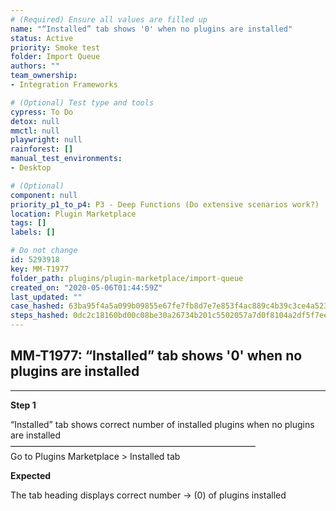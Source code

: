 ```yaml
---
# (Required) Ensure all values are filled up
name: "“Installed” tab shows '0' when no plugins are installed"
status: Active
priority: Smoke test
folder: Import Queue
authors: ""
team_ownership: 
- Integration Frameworks

# (Optional) Test type and tools
cypress: To Do
detox: null
mmctl: null
playwright: null
rainforest: []
manual_test_environments: 
- Desktop

# (Optional)
component: null
priority_p1_to_p4: P3 - Deep Functions (Do extensive scenarios work?)
location: Plugin Marketplace
tags: []
labels: []

# Do not change
id: 5293918
key: MM-T1977
folder_path: plugins/plugin-marketplace/import-queue
created_on: "2020-05-06T01:44:59Z"
last_updated: ""
case_hashed: 63ba95f4a5a099b09855e67fe7fb8d7e7e853f4ac889c4b39c3ce4a5236d6d3f0f1e3017d1cbe1a7ed5280311fe27910
steps_hashed: 0dc2c18160bd00c08be30a26734b201c5502057a7d0f8104a2df5f7ee814b4ab5570353a6ad973fa73f095723389887c
---
```


## MM-T1977: “Installed” tab shows '0' when no plugins are installed

---

**Step 1**

“Installed” tab shows correct number of installed plugins when no plugins are installed\
————————————————————————————\
Go to Plugins Marketplace > Installed tab

**Expected**

The tab heading displays correct number → (0) of plugins installed
